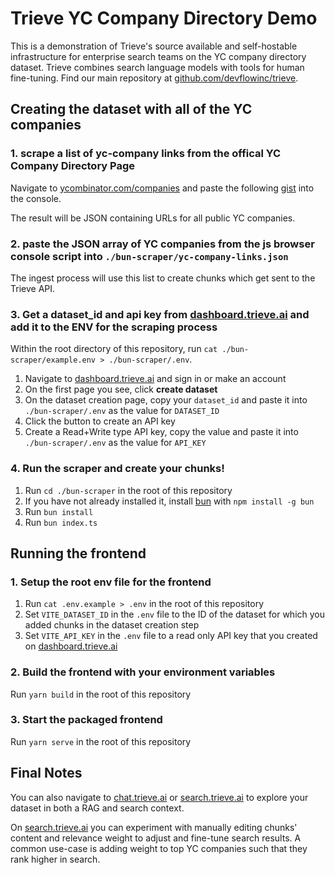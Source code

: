 # Trieve YC Company Directory Demo

This is a demonstration of Trieve's source available and self-hostable infrastructure for enterprise search teams on the YC company directory dataset. Trieve combines search language models with tools for human fine-tuning. Find our main repository at [github.com/devflowinc/trieve](https://github.com/devflowinc/trieve).

## Creating the dataset with all of the YC companies

### 1. scrape a list of yc-company links from the offical YC Company Directory Page

Navigate to [ycombinator.com/companies](https://ycombinator.com/companies) and paste the following [gist](https://gist.github.com/skeptrunedev/0e389b6532020f8512180b4f131ceb2b) into the console.

The result will be JSON containing URLs for all public YC companies.

### 2. paste the JSON array of YC companies from the js browser console script into `./bun-scraper/yc-company-links.json` 

The ingest process will use this list to create chunks which get sent to the Trieve API. 

### 3. Get a dataset_id and api key from [dashboard.trieve.ai](https://dashboard.trieve.ai) and add it to the ENV for the scraping process

Within the root directory of this repository, run `cat ./bun-scraper/example.env > ./bun-scraper/.env`. 

1. Navigate to [dashboard.trieve.ai](https://dashboard.trieve.ai) and sign in or make an account
2. On the first page you see, click **create dataset**
3. On the dataset creation page, copy your `dataset_id` and paste it into `./bun-scraper/.env` as the value for `DATASET_ID`
4. Click the button to create an API key
5. Create a Read+Write type API key, copy the value and paste it into `./bun-scraper/.env` as the value for `API_KEY`

### 4. Run the scraper and create your chunks!

1. Run `cd ./bun-scraper` in the root of this repository
2. If you have not already installed it, install [bun](https://bun.sh/) with `npm install -g bun` 
3. Run `bun install`
4. Run `bun index.ts`

## Running the frontend

### 1. Setup the root env file for the frontend

1. Run `cat .env.example > .env` in the root of this repository
2. Set `VITE_DATASET_ID` in the `.env` file to the ID of the dataset for which you added chunks in the dataset creation step
3. Set `VITE_API_KEY` in the `.env` file to a read only API key that you created on [dashboard.trieve.ai](https://dashboard.trieve.ai)

### 2. Build the frontend with your environment variables

Run `yarn build` in the root of this repository

### 3. Start the packaged frontend

Run `yarn serve` in the root of this repository

## Final Notes

You can also navigate to [chat.trieve.ai](https://chat.trieve.ai) or [search.trieve.ai](https://search.trieve.ai) to explore your dataset in both a RAG and search context. 

On [search.trieve.ai](https://search.trieve.ai) you can experiment with manually editing chunks' content and relevance weight to adjust and fine-tune search results. A common use-case is adding weight to top YC companies such that they rank higher in search.